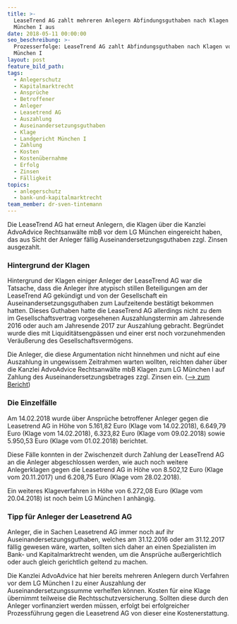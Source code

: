 ```yaml
---
title: >-
  LeaseTrend AG zahlt mehreren Anlegern Abfindungsguthaben nach Klagen vor LG
  München I aus
date: 2018-05-11 00:00:00
seo_beschreibung: >-
  Prozesserfolge: LeaseTrend AG zahlt Abfindungsguthaben nach Klagen vor LG
  München I
layout: post
feature_bild_path:
tags:
  - Anlegerschutz
  - Kapitalmarktrecht
  - Ansprüche
  - Betroffener
  - Anleger
  - Leasetrend AG
  - Auszahlung
  - Auseinandersetzungsguthaben
  - Klage
  - Landgericht München I
  - Zahlung
  - Kosten
  - Kostenübernahme
  - Erfolg
  - Zinsen
  - Fälligkeit
topics:
  - anlegerschutz
  - bank-und-kapitalmarktrecht
team_member: dr-sven-tintemann
---
```


Die LeaseTrend AG hat erneut Anlegern, die Klagen &uuml;ber die Kanzlei AdvoAdvice Rechtsanw&auml;lte mbB vor dem LG M&uuml;nchen eingereicht haben, das aus Sicht der Anleger f&auml;llig Auseinandersetzungsguthaben zzgl. Zinsen ausgezahlt.

### Hintergrund der Klagen

Hintergrund der Klagen einiger Anleger der LeaseTrend AG war die Tatsache, dass die Anleger ihre atypisch stillen Beteiligungen am der LeaseTrend AG gek&uuml;ndigt und von der Gesellschaft ein Auseinandersetzungsguthaben zum Laufzeitende best&auml;tigt bekommen hatten. Dieses Guthaben hatte die LeaseTrend AG allerdings nicht zu dem im Gesellschaftsvertrag vorgesehenen Auszahlungstermin am Jahresende 2016 oder auch am Jahresende 2017 zur Auszahlung gebracht. Begr&uuml;ndet wurde dies mit Liquidit&auml;tsengp&auml;ssen und einer erst noch vorzunehmenden Ver&auml;u&szlig;erung des Gesellschaftsverm&ouml;gens.

Die Anleger, die diese Argumentation nicht hinnehmen und nicht auf eine Auszahlung in ungewissem Zeitrahmen warten wollten, reichten daher &uuml;ber die Kanzlei AdvoAdvice Rechtsanw&auml;lte mbB Klagen zum LG M&uuml;nchen I auf Zahlung des Auseinandersetzungsbetrages zzgl. Zinsen ein. ([--&gt; zum Bericht](/blog/klagen-auf-zahlung-gegen-leasetrend-ag-eingereicht/))

### Die Einzelf&auml;lle

Am 14.02.2018 wurde &uuml;ber Anspr&uuml;che betroffener Anleger gegen die Leasetrend AG in H&ouml;he von 5.161,82 Euro (Klage vom 14.02.2018), 6.649,79 Euro (Klage vom 14.02.2018), 6.323,82 Euro (Klage vom 09.02.2018) sowie 5.950,53 Euro (Klage vom 01.02.2018) berichtet.

Diese F&auml;lle konnten in der Zwischenzeit durch Zahlung der LeaseTrend AG an die Anleger abgeschlossen werden, wie auch noch weitere Anlegerklagen gegen die Leasetrend AG in H&ouml;he von 8.502,12 Euro (Klage vom 20.11.2017) und 6.208,75 Euro (Klage vom 28.02.2018).

Ein weiteres Klageverfahren in H&ouml;he von 6.272,08 Euro (Klage vom 20.04.2018) ist noch beim LG M&uuml;nchen I anh&auml;ngig.

### Tipp f&uuml;r Anleger der Leasetrend AG

Anleger, die in Sachen Leasetrend AG immer noch auf ihr Auseinandersetzungsguthaben, welches am 31.12.2016 oder am 31.12.2017 f&auml;llig gewesen w&auml;re, warten, sollten sich daher an einen Spezialisten im Bank- und Kapitalmarktrecht wenden, um die Anspr&uuml;che au&szlig;ergerichtlich oder auch gleich gerichtlich geltend zu machen.

Die Kanzlei AdvoAdvice hat hier bereits mehreren Anlegern durch Verfahren vor dem LG M&uuml;nchen I zu einer Auszahlung der Auseinandersetzungssumme verhelfen k&ouml;nnen. Kosten f&uuml;r eine Klage &uuml;bernimmt teilweise die Rechtsschutzversicherung. Sollten diese durch den Anleger vorfinanziert werden m&uuml;ssen, erfolgt bei erfolgreicher Prozessf&uuml;hrung gegen die Leasetrend AG von dieser eine Kostenerstattung.